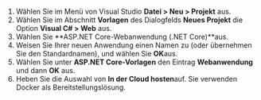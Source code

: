 1. Wählen Sie im Menü von Visual Studio **Datei > Neu > Projekt** aus.
2. Wählen Sie im Abschnitt **Vorlagen** des Dialogfelds **Neues Projekt** die Option **Visual C# > Web** aus.
3. Wählen Sie **ASP.NET Core-Webanwendung (.NET Core)**aus.
4. Weisen Sie Ihrer neuen Anwendung einen Namen zu (oder übernehmen Sie den Standardnamen), und wählen Sie **OK**aus.
5. Wählen Sie unter **ASP.NET Core-Vorlagen** den Eintrag **Webanwendung** und dann **OK** aus.
6. Heben Sie die Auswahl von **In der Cloud hosten**auf. Sie verwenden Docker als Bereitstellungslösung.

